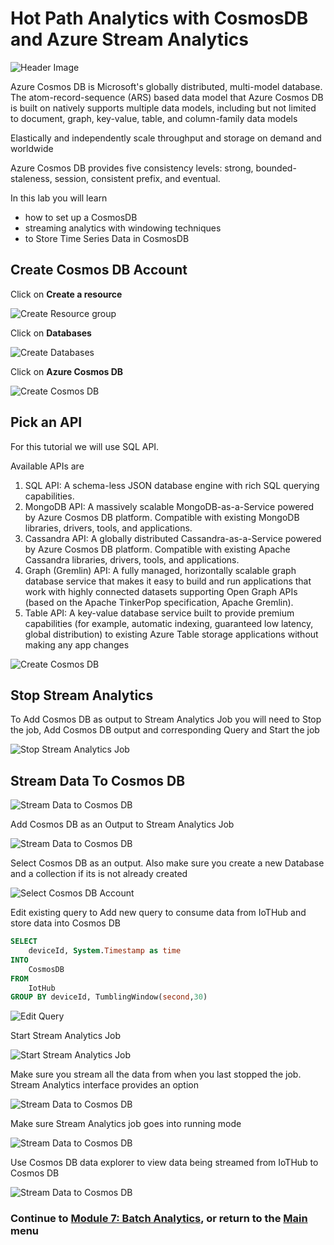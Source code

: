 # Hot Path Analytics with CosmosDB and Azure Stream Analytics

![Header Image](images/cosmosdb.jpg)

Azure Cosmos DB is Microsoft's globally distributed, multi-model database. The atom-record-sequence (ARS) based data model that Azure Cosmos DB is built on natively supports multiple data models, including but not limited to document, graph, key-value, table, and column-family data models


Elastically and independently scale throughput and storage on demand and worldwide

Azure Cosmos DB provides five consistency levels: strong, bounded-staleness, session, consistent prefix, and eventual. 

In this lab you will learn

* how to set up a CosmosDB
* streaming analytics with windowing techniques
* to Store Time Series Data in CosmosDB

## Create Cosmos DB Account

Click on **Create a resource**

![Create Resource group](images/create_resource.png)

Click on **Databases**

![Create Databases](images/databases.png)


Click on **Azure Cosmos DB**

![Create Cosmos DB](images/01_Create_CosmosDB.png)

## Pick an API

For this tutorial we will use SQL API.

Available APIs are

1. SQL API: A schema-less JSON database engine with rich SQL querying capabilities.
2. MongoDB API: A massively scalable MongoDB-as-a-Service powered by Azure Cosmos DB platform. Compatible with existing MongoDB libraries, drivers, tools, and applications.
3. Cassandra API: A globally distributed Cassandra-as-a-Service powered by Azure Cosmos DB platform. Compatible with existing Apache Cassandra libraries, drivers, tools, and applications.
4. Graph (Gremlin) API: A fully managed, horizontally scalable graph database service that makes it easy to build and run applications that work with highly connected datasets supporting Open Graph APIs (based on the Apache TinkerPop specification, Apache Gremlin).
5. Table API: A key-value database service built to provide premium capabilities (for example, automatic indexing, guaranteed low latency, global distribution) to existing Azure Table storage applications without making any app changes

![Create Cosmos DB](images/02_Create_CosmosDB_Submit.png)

## Stop Stream Analytics

To Add Cosmos DB as output to Stream Analytics Job you will need to Stop the job, Add Cosmos DB output and corresponding Query and Start the job

![Stop Stream Analytics Job](images/03_stop_stream_analytics_job.png)

## Stream Data To Cosmos DB

![Stream Data to Cosmos DB](images/04_click_output.png)

Add Cosmos DB as an Output to Stream Analytics Job

![Stream Data to Cosmos DB](images/05_add_cosmosdb.png)

Select Cosmos DB as an output. Also make sure you create a new Database and a collection if its is not already created

![Select Cosmos DB Account](images/06_create_output.png)

Edit existing query to Add new query to consume data from IoTHub and store data into Cosmos DB 

```sql
SELECT
    deviceId, System.Timestamp as time
INTO
    CosmosDB
FROM
    IotHub
GROUP BY deviceId, TumblingWindow(second,30)
```

![Edit Query](images/07_Edit_Query.png)

Start Stream Analytics Job

![Start Stream Analytics Job](images/08_start_asa.png)

Make sure you stream all the data from when you last stopped the job. Stream Analytics interface provides an option

![Stream Data to Cosmos DB](images/09_when_last_stopped.png)

Make sure Stream Analytics job goes into running mode

![Stream Data to Cosmos DB](images/10_running.png)

Use Cosmos DB data explorer to view data being streamed from IoTHub to Cosmos DB

![Stream Data to Cosmos DB](images/11_cosmosdb_data_explorer.png)

### Continue to [Module 7: Batch Analytics](../SQLDataWarehouse/README.md), or return to the [Main](../README.md) menu